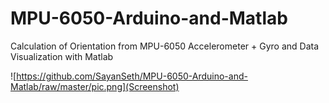 # MPU-6050-Arduino-and-Matlab
Calculation of Orientation from MPU-6050 Accelerometer + Gyro and Data Visualization with Matlab

![https://github.com/SayanSeth/MPU-6050-Arduino-and-Matlab/raw/master/pic.png](Screenshot)

